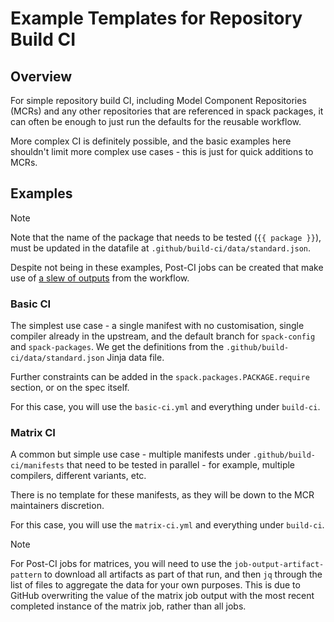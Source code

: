 # Example Templates for Repository Build CI

## Overview

For simple repository build CI, including Model Component Repositories (MCRs) and any other repositories that are referenced in spack packages, it can often be enough to just run the defaults for the reusable workflow.

More complex CI is definitely possible, and the basic examples here shouldn't limit more complex use cases - this is just for quick additions to MCRs.

## Examples

> [!NOTE]
> Note that the name of the package that needs to be tested (`{{ package }}`), must be updated in the datafile at `.github/build-ci/data/standard.json`.

Despite not being in these examples, Post-CI jobs can be created that make use of [a slew of outputs](./../.github/workflows/README.md#outputs) from the workflow.

### Basic CI

The simplest use case - a single manifest with no customisation, single compiler already in the upstream, and the default branch for `spack-config` and `spack-packages`. We get the definitions from the `.github/build-ci/data/standard.json` Jinja data file.

Further constraints can be added in the `spack.packages.PACKAGE.require` section, or on the spec itself.

For this case, you will use the `basic-ci.yml` and everything under `build-ci`.

### Matrix CI

A common but simple use case - multiple manifests under `.github/build-ci/manifests` that need to be tested in parallel - for example, multiple compilers, different variants, etc.

There is no template for these manifests, as they will be down to the MCR maintainers discretion.

For this case, you will use the `matrix-ci.yml` and everything under `build-ci`.

> [!NOTE]
> For Post-CI jobs for matrices, you will need to use the `job-output-artifact-pattern` to download all artifacts as part of that run, and then `jq` through the list of files to aggregate the data for your own purposes. This is due to GitHub overwriting the value of the matrix job output with the most recent completed instance of the matrix job, rather than all jobs.
